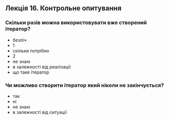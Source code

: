 ## Лекція 16. Контрольне опитування

### Скільки разів можна використовувати вже створений ітератор?

- безліч
- 1
- скільки потрібно
- 2
- не знаю
- в залежності від реалізації
- що таке ітератор

### Чи можливо створити ітератор який ніколи не закінчується?

- так
- ні
- не знаю
- в залежності від ситуації

